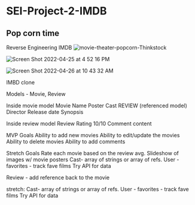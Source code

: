 # SEI-Project-2-IMDB 
## Pop corn time 
Reverse Engineering IMDB
![movie-theater-popcorn-Thinkstock](https://user-images.githubusercontent.com/100155199/165326015-b9d4eb05-cc9f-440d-8836-2c749a2810e6.jpeg)




![Screen Shot 2022-04-25 at 4 52 16 PM](https://user-images.githubusercontent.com/100155199/165326356-376d569e-669a-4dd1-a288-61ff4c909406.png)



![Screen Shot 2022-04-26 at 10 43 32 AM](https://user-images.githubusercontent.com/100155199/165326601-81e6854e-f4b1-4b7d-b463-7c91da29bec9.png)


IMBD clone

Models - Movie, Review

Inside movie model
Movie
Name
Poster
Cast
REVIEW (referenced model)
Director
Release date
Synopsis

Inside review model
Review
Rating 10/10
Comment content

MVP Goals
Ability to add new movies
Ability to edit/update the movies
Ability to delete movies
Ability to add comments

Stretch Goals
Rate each movie based on the review avg.
Slideshow of images w/ movie posters
Cast- array of strings or array of refs.
User - favorites - track fave films
Try API for data




Review - add reference back to the movie


stretch:
Cast- array of strings or array of refs.
User - favorites - track fave films
Try API for data
